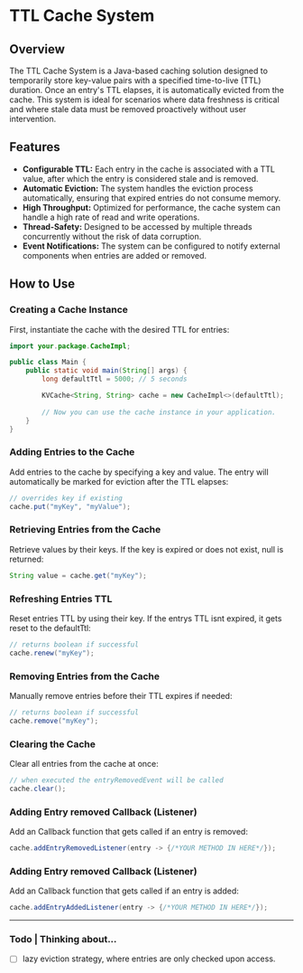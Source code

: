 # TTL Cache System

## Overview

The TTL Cache System is a Java-based caching solution designed to temporarily store key-value pairs with a specified time-to-live (TTL) duration. Once an entry's TTL elapses, it is automatically evicted from the cache. This system is ideal for scenarios where data freshness is critical and where stale data must be removed proactively without user intervention.

## Features

- **Configurable TTL:** Each entry in the cache is associated with a TTL value, after which the entry is considered stale and is removed.
- **Automatic Eviction:** The system handles the eviction process automatically, ensuring that expired entries do not consume memory.
- **High Throughput:** Optimized for performance, the cache system can handle a high rate of read and write operations.
- **Thread-Safety:** Designed to be accessed by multiple threads concurrently without the risk of data corruption.
- **Event Notifications:** The system can be configured to notify external components when entries are added or removed.

## How to Use

### Creating a Cache Instance

First, instantiate the cache with the desired TTL for entries:

```java
import your.package.CacheImpl;

public class Main {
    public static void main(String[] args) {
        long defaultTtl = 5000; // 5 seconds

        KVCache<String, String> cache = new CacheImpl<>(defaultTtl);
        
        // Now you can use the cache instance in your application.
    }
}
```

### Adding Entries to the Cache

Add entries to the cache by specifying a key and value. The entry will automatically be marked for eviction after the TTL elapses:

```java
// overrides key if existing
cache.put("myKey", "myValue");
```

### Retrieving Entries from the Cache

Retrieve values by their keys. If the key is expired or does not exist, null is returned:

```java
String value = cache.get("myKey");
```

### Refreshing Entries TTL

Reset entries TTL by using their key. If the entrys TTL isnt expired, it gets reset to the defaultTtl:

```java
// returns boolean if successful
cache.renew("myKey");
```

### Removing Entries from the Cache

Manually remove entries before their TTL expires if needed:

```java
// returns boolean if successful
cache.remove("myKey");
```

### Clearing the Cache

Clear all entries from the cache at once:

```java
// when executed the entryRemovedEvent will be called
cache.clear();
```

### Adding Entry removed Callback (Listener)

Add an Callback function that gets called if an entry is removed:

```java
cache.addEntryRemovedListener(entry -> {/*YOUR METHOD IN HERE*/});
```

### Adding Entry removed Callback (Listener)

Add an Callback function that gets called if an entry is added:

```java
cache.addEntryAddedListener(entry -> {/*YOUR METHOD IN HERE*/});
```

---

### Todo | Thinking about...

- ☐ lazy eviction strategy, where entries are only checked upon access.
